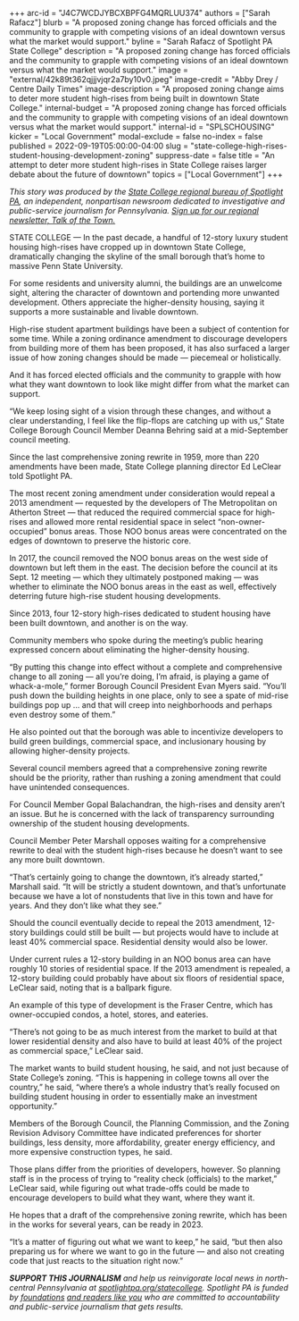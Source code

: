 +++
arc-id = "J4C7WCDJYBCXBPFG4MQRLUU374"
authors = ["Sarah Rafacz"]
blurb = "A proposed zoning change has forced officials and the community to grapple with competing visions of an ideal downtown versus what the market would support."
byline = "Sarah Rafacz of Spotlight PA State College"
description = "A proposed zoning change has forced officials and the community to grapple with competing visions of an ideal downtown versus what the market would support."
image = "external/42k89t362qjjjvjqr2a7by10v0.jpeg"
image-credit = "Abby Drey / Centre Daily Times"
image-description = "A proposed zoning change aims to deter more student high-rises from being built in downtown State College."
internal-budget = "A proposed zoning change has forced officials and the community to grapple with competing visions of an ideal downtown versus what the market would support."
internal-id = "SPLSCHOUSING"
kicker = "Local Government"
modal-exclude = false
no-index = false
published = 2022-09-19T05:00:00-04:00
slug = "state-college-high-rises-student-housing-development-zoning"
suppress-date = false
title = "An attempt to deter more student high-rises in State College raises larger debate about the future of downtown"
topics = ["Local Government"]
+++

<i>This story was produced by the </i><a href="https://www.spotlightpa.org/statecollege"><i>State College regional bureau of Spotlight PA</i></a><i>, an independent, nonpartisan newsroom dedicated to investigative and public-service journalism for Pennsylvania. </i><a href="https://www.spotlightpa.org/newsletters/talkofthetown"><i>Sign up for our regional newsletter, Talk of the Town.</i></a>

STATE COLLEGE — In the past decade, a handful of 12-story luxury student housing high-rises have cropped up in downtown State College, dramatically changing the skyline of the small borough that’s home to massive Penn State University.

For some residents and university alumni, the buildings are an unwelcome sight, altering the character of downtown and portending more unwanted development. Others appreciate the higher-density housing, saying it supports a more sustainable and livable downtown.

<script src="https://www.spotlightpa.org/embed.js" async></script><div data-spl-embed-version="1" data-spl-src="https://www.spotlightpa.org/embeds/newsletter/?cta=Sign%20up%20for%20our%20new%20regional%20newsletter%2C%20%3Cb%3ETalk%20of%20the%20Town%3C%2Fb%3E%2C%20and%20get%20all%20the%20news%20and%20notes%20from%20State%20College%20and%20north-central%20PA.&button=Sign%20Up%20Now&preselect=state_college&eyebrow=DON'T%20MISS%20A%20BEAT"></div>

High-rise student apartment buildings have been a subject of contention for some time. While a zoning ordinance amendment to discourage developers from building more of them has been proposed, it has also surfaced a larger issue of how zoning changes should be made — piecemeal or holistically.

And it has forced elected officials and the community to grapple with how what they want downtown to look like might differ from what the market can support.

“We keep losing sight of a vision through these changes, and without a clear understanding, I feel like the flip-flops are catching up with us,” State College Borough Council Member Deanna Behring said at a mid-September council meeting.

Since the last comprehensive zoning rewrite in 1959, more than 220 amendments have been made, State College planning director Ed LeClear told Spotlight PA.

The most recent zoning amendment under consideration would repeal a 2013 amendment — requested by the developers of The Metropolitan on Atherton Street — that reduced the required commercial space for high-rises and allowed more rental residential space in select “non-owner-occupied” bonus areas. Those NOO bonus areas were concentrated on the edges of downtown to preserve the historic core.

In 2017, the council removed the NOO bonus areas on the west side of downtown but left them in the east. The decision before the council at its Sept. 12 meeting — which they ultimately postponed making — was whether to eliminate the NOO bonus areas in the east as well, effectively deterring future high-rise student housing developments.

Since 2013, four 12-story high-rises dedicated to student housing have been built downtown, and another is on the way.

Community members who spoke during the meeting’s public hearing expressed concern about eliminating the higher-density housing.

“By putting this change into effect without a complete and comprehensive change to all zoning — all you’re doing, I’m afraid, is playing a game of whack-a-mole,” former Borough Council President Evan Myers said. “You’ll push down the building heights in one place, only to see a spate of mid-rise buildings pop up … and that will creep into neighborhoods and perhaps even destroy some of them.”

He also pointed out that the borough was able to incentivize developers to build green buildings, commercial space, and inclusionary housing by allowing higher-density projects.

Several council members agreed that a comprehensive zoning rewrite should be the priority, rather than rushing a zoning amendment that could have unintended consequences.

For Council Member Gopal Balachandran, the high-rises and density aren’t an issue. But he is concerned with the lack of transparency surrounding ownership of the student housing developments.

Council Member Peter Marshall opposes waiting for a comprehensive rewrite to deal with the student high-rises because he doesn’t want to see any more built downtown.

“That’s certainly going to change the downtown, it’s already started,” Marshall said. “It will be strictly a student downtown, and that’s unfortunate because we have a lot of nonstudents that live in this town and have for years. And they don’t like what they see.”

Should the council eventually decide to repeal the 2013 amendment, 12-story buildings could still be built — but projects would have to include at least 40% commercial space. Residential density would also be lower.

Under current rules a 12-story building in an NOO bonus area can have roughly 10 stories of residential space. If the 2013 amendment is repealed, a 12-story building could probably have about six floors of residential space, LeClear said, noting that is a ballpark figure.

An example of this type of development is the Fraser Centre, which has owner-occupied condos, a hotel, stores, and eateries.

“There’s not going to be as much interest from the market to build at that lower residential density and also have to build at least 40% of the project as commercial space,” LeClear said.

The market wants to build student housing, he said, and not just because of State College’s zoning. “This is happening in college towns all over the country,” he said, “where there’s a whole industry that’s really focused on building student housing in order to essentially make an investment opportunity.”

Members of the Borough Council, the Planning Commission, and the Zoning Revision Advisory Committee have indicated preferences for shorter buildings, less density, more affordability, greater energy efficiency, and more expensive construction types, he said.

<script src="https://www.spotlightpa.org/embed.js" async></script><div data-spl-embed-version="1" data-spl-src="https://www.spotlightpa.org/embeds/donate/"></div>

Those plans differ from the priorities of developers, however. So planning staff is in the process of trying to “reality check (officials) to the market,” LeClear said, while figuring out what trade-offs could be made to encourage developers to build what they want, where they want it.

He hopes that a draft of the comprehensive zoning rewrite, which has been in the works for several years, can be ready in 2023.

“It’s a matter of figuring out what we want to keep,” he said, “but then also preparing us for where we want to go in the future — and also not creating code that just reacts to the situation right now.”

<i><b>SUPPORT THIS JOURNALISM</b></i><i> and help us reinvigorate local news in north-central Pennsylvania at </i><a href="/donate?campaign=701Dn000000Ygq1IAC&utm_source=www.spotlightpa.org&utm_medium=statecollege:section&utm_campaign=statecollege:main"><i>spotlightpa.org/statecollege</i></a><i>. Spotlight PA is funded by </i><a href="https://www.spotlightpa.org/support"><i>foundations</i></a><i> </i><a href="https://www.spotlightpa.org/support"><i>and readers like you</i></a><i> who are committed to accountability and public-service journalism that gets results.</i>
